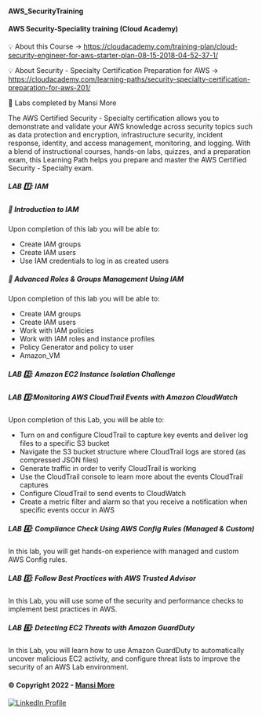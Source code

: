 #### AWS_SecurityTraining

#### AWS Security-Speciality training (Cloud Academy)

💡 About this Course -> https://cloudacademy.com/training-plan/cloud-security-engineer-for-aws-starter-plan-08-15-2018-04-52-37-1/

💡 About Security - Specialty Certification Preparation for AWS  -> https://cloudacademy.com/learning-paths/security-specialty-certification-preparation-for-aws-201/

🎉 Labs completed by Mansi More

The AWS Certified Security - Specialty certification allows you to demonstrate and validate your AWS knowledge across security topics such as data protection and encryption, infrastructure security, incident response, identity, and access management, monitoring, and logging. With a blend of instructional courses, hands-on labs, quizzes, and a preparation exam, this Learning Path helps you prepare and master the AWS Certified Security - Specialty exam.  




##### LAB 1️⃣: IAM
##### 📝 Introduction to IAM

 Upon completion of this lab you will be able to:

- Create IAM groups
- Create IAM users
- Use IAM credentials to log in as created users

##### 📝 Advanced Roles & Groups Management Using IAM

Upon completion of this lab you will be able to:
- Create IAM groups
- Create IAM users
- Work with IAM policies
- Work with IAM roles and instance profiles
- Policy Generator and policy to user
- Amazon_VM

##### LAB 2️⃣: Amazon EC2 Instance Isolation Challenge

##### LAB 3️⃣:Monitoring AWS CloudTrail Events with Amazon CloudWatch

Upon completion of this Lab, you will be able to:

- Turn on and configure CloudTrail to capture key events and deliver log files to a specific S3 bucket
- Navigate the S3 bucket structure where CloudTrail logs are stored (as compressed JSON files)
- Generate traffic in order to verify CloudTrail is working
- Use the CloudTrail console to learn more about the events CloudTrail captures
- Configure CloudTrail to send events to CloudWatch
- Create a metric filter and alarm so that you receive a notification when specific events occur in AWS

##### LAB 4️⃣: Compliance Check Using AWS Config Rules (Managed & Custom)

 In this lab, you will get hands-on experience with managed and custom AWS Config rules.

##### LAB 5️⃣: Follow Best Practices with AWS Trusted Advisor

In this Lab, you will use some of the security and performance checks to implement best practices in AWS.

##### LAB 6️⃣: Detecting EC2 Threats with Amazon GuardDuty

In this Lab, you will learn how to use Amazon GuardDuty to automatically uncover malicious EC2 activity, and configure threat lists to improve the security of an AWS Lab environment.




















#### © Copyright 2022 - [Mansi More](https://github.com/MansiMore99)


<a href="https://www.linkedin.com/in/mansi-more-0943/"> ![LinkedIn Profile](https://img.shields.io/badge/LinkedIn-0077B5?style=for-the-badge&logo=linkedin&logoColor=white) </a>


